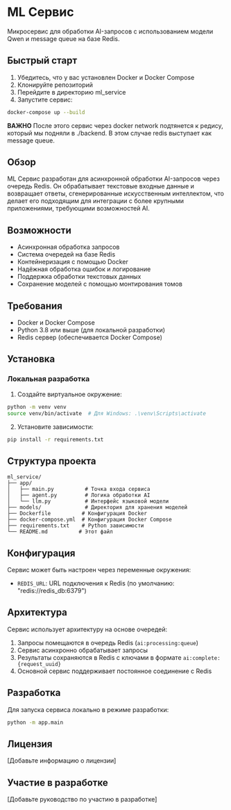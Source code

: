 # ML Сервис

Микросервис для обработки AI-запросов с использованием модели Qwen и message queue на базе Redis.

## Быстрый старт

1. Убедитесь, что у вас установлен Docker и Docker Compose
2. Клонируйте репозиторий
3. Перейдите в директорию ml_service
4. Запустите сервис:
```bash
docker-compose up --build
```

**ВАЖНО** После этого сервис через docker network подтянется к редису, который мы подняли в ./backend. В этом случае redis выступает как message queue.


## Обзор

ML Сервис разработан для асинхронной обработки AI-запросов через очередь Redis. Он обрабатывает текстовые входные данные и возвращает ответы, сгенерированные искусственным интеллектом, что делает его подходящим для интеграции с более крупными приложениями, требующими возможностей AI.

## Возможности

- Асинхронная обработка запросов
- Система очередей на базе Redis
- Контейнеризация с помощью Docker
- Надёжная обработка ошибок и логирование
- Поддержка обработки текстовых данных
- Сохранение моделей с помощью монтирования томов

## Требования

- Docker и Docker Compose
- Python 3.8 или выше (для локальной разработки)
- Redis сервер (обеспечивается Docker Compose)

## Установка

### Локальная разработка

1. Создайте виртуальное окружение:
```bash
python -m venv venv
source venv/bin/activate  # Для Windows: .\venv\Scripts\activate
```

2. Установите зависимости:
```bash
pip install -r requirements.txt
```

## Структура проекта

```
ml_service/
├── app/
│   ├── main.py          # Точка входа сервиса
│   ├── agent.py         # Логика обработки AI
│   └── llm.py           # Интерфейс языковой модели
├── models/              # Директория для хранения моделей
├── Dockerfile          # Конфигурация Docker
├── docker-compose.yml  # Конфигурация Docker Compose
├── requirements.txt    # Python зависимости
└── README.md          # Этот файл
```

## Конфигурация

Сервис может быть настроен через переменные окружения:

- `REDIS_URL`: URL подключения к Redis (по умолчанию: "redis://redis_db:6379")

## Архитектура

Сервис использует архитектуру на основе очередей:

1. Запросы помещаются в очередь Redis (`ai:processing:queue`)
2. Сервис асинхронно обрабатывает запросы
3. Результаты сохраняются в Redis с ключами в формате `ai:complete:{request_uuid}`
4. Основной сервис поддерживает постоянное соединение с Redis

## Разработка

Для запуска сервиса локально в режиме разработки:

```bash
python -m app.main
```

## Лицензия

[Добавьте информацию о лицензии]

## Участие в разработке

[Добавьте руководство по участию в разработке]
